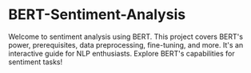 # BERT-Sentiment-Analysis
Welcome to sentiment analysis using BERT. This project covers BERT's power, prerequisites, data preprocessing, fine-tuning, and more. It's an interactive guide for NLP enthusiasts. Explore BERT's capabilities for sentiment tasks!

